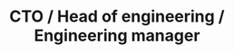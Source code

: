 ---
layout: "resume"
type: "page"
resume_file: "resumes/resume.manager.fr.json"
title: "CTO / Head of engineering / Engineering manager"
---